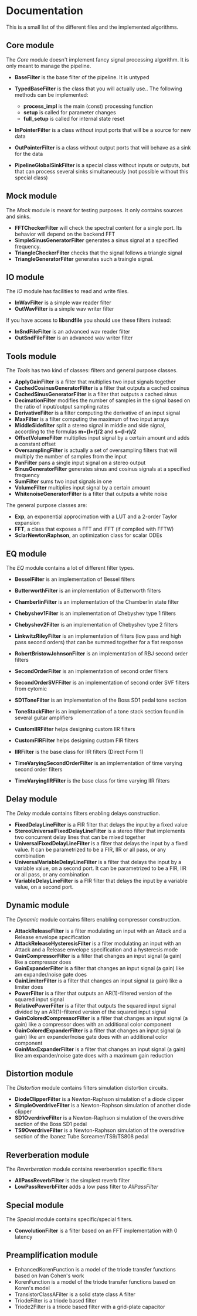 Documentation
=============

This is a small list of the different files and the implemented algorithms.

Core module
-----------

The *Core* module doesn't implement fancy signal processing algorithm. It is only
meant to manage the pipeline.

* **BaseFilter** is the base filter of the pipeline. It is untyped
* **TypedBaseFilter** is the class that you will actually use.. The following methods can be implemented:

  * **process_impl** is the main (const) processing function
  * **setup** is called for parameter changes
  * **full_setup** is called for internal state reset

* **InPointerFilter** is a class without input ports that will be a source for new data
* **OutPointerFilter** is a class without output ports that will behave as a sink for the data
* **PipelineGlobalSinkFilter** is a special class without inputs or outputs, but that can process several sinks simultaneously (not possible without this special class)

Mock module
-----------

The *Mock* module is meant for testing purposes. It only contains sources and
sinks.

* **FFTCheckerFilter** will check the spectral content for a single port. Its behavior will depend on the backend FFT
* **SimpleSinusGeneratorFilter** generates a sinus signal at a specified frequency.
* **TriangleCheckerFilter** checks that the signal follows a triangle signal
* **TriangleGeneratorFilter** generates such a traingle signal.

IO module
---------

The *IO* module has facilities to read and write files.

* **InWavFilter** is a simple wav reader filter
* **OutWavFilter** is a simple wav writer filter

If you have access to **libsndfile** you should use these filters instead:

* **InSndFileFilter** is an advanced wav reader filter
* **OutSndFileFilter** is an advanced wav writer filter

Tools module
------------

The *Tools* has two kind of classes: filters and general purpose classes.

* **ApplyGainFilter** is a filter that multiplies two input signals together
* **CachedCosinusGeneratorFilter** is a filter that outputs a cached cosinus
* **CachedSinusGeneratorFilter** is a filter that outputs a cached sinus
* **DecimationFilter** modifies the number of samples in the signal based on the ratio of input/output sampling rates
* **DerivativeFilter** is a filter computing the derivative of an input signal
* **MaxFilter** is a filter computing the maximum of two input arrays
* **MiddleSidefilter** split a stereo signal in middle and side signal, according to the formulas **m=(l+r)/2** and **s=(l-r)/2**
* **OffsetVolumeFilter** multiplies input signal by a certain amount and adds a constant offset
* **OversamplingFilter** is actually a set of oversampling filters that will multiply the number of samples from the input
* **PanFilter** pans a single input signal on a stereo output
* **SinusGeneratorFilter** generates sinus and cosinus signals at a specified frequency
* **SumFilter** sums two input signals in one
* **VolumeFilter** multiplies input signal by a certain amount
* **WhitenoiseGeneratorFilter** is a filter that outputs a white noise

The general purpose classes are:

* **Exp**, an exponential approcimation with a LUT and a 2-order Taylor expansion
* **FFT**, a class that exposes a FFT and iFFT (if compiled with FFTW)
* **SclarNewtonRaphson**, an optimization class for scalar ODEs

EQ module
---------

The *EQ* module contains a lot of different filter types.

* **BesselFilter** is an implementation of Bessel filters
* **ButterworthFilter** is an implementation of Butterworth filters
* **ChamberlinFilter** is an implementation of the Chamberlin state filter
* **Chebyshev1Filter** is an implementation of Chebyshev type 1 filters
* **Chebyshev2Filter** is an implementation of Chebyshev type 2 filters
* **LinkwitzRileyFilter** is an implementation of filters (low pass and high pass second orders) that can be summed together for a flat response
* **RobertBristowJohnsonFilter** is an implementation of RBJ second order filters
* **SecondOrderFilter** is an implementation of second order filters
* **SecondOrderSVFFilter** is an implementation of second order SVF filters from cytomic

* **SD1ToneFilter** is an implementation of the Boss SD1 pedal tone section
* **ToneStackFilter** is an implementation of a tone stack section found in several guitar amplifiers

* **CustomIIRFilter** helps designing custom IIR filters
* **CustomFIRFilter** helps designing custom FIR filters

* **IIRFilter** is the base class for IIR filters (Direct Form 1)

* **TimeVaryingSecondOrderFilter** is an implementation of time varying second order filters
* **TimeVaryingIIRFilter** is the base class for time varying IIR filters

Delay module
------------

The *Delay* module contains filters enabling delays construction.

* **FixedDelayLineFilter** is a FIR filter that delays the input by a fixed value
* **StereoUniversalFixedDelayLineFilter** is a stereo filter that implements two concurrent delay lines that can be mixed together
* **UniversalFixedDelayLineFilter** is a filter that delays the input by a fixed value. It can be parametrized  to be a FIR, IIR or all pass, or any combination
* **UniversalVariableDelayLineFilter** is a filter that delays the input by a variable value, on a second port. It can be parametrized  to be a FIR, IIR or all pass, or any combination
* **VariableDelayLineFilter** is a FIR filter that delays the input by a variable value, on a second port.

Dynamic module
--------------

The *Dynamic* module contains filters enabling compressor construction.

* **AttackReleaseFilter** is a filter modulating an input with an Attack and a Release envelope specification
* **AttackReleaseHysteresisFilter** is a filter modulating an input with an Attack and a Release envelope specification and a hysteresis mode
* **GainCompressorFilter** is a filter that changes an input signal (a gain) like a compressor does
* **GainExpanderFilter** is a filter that changes an input signal (a gain) like am expander/noise gate does
* **GainLimiterFilter** is a filter that changes an input signal (a gain) like a limiter does
* **PowerFilter** is a filter that outputs an AR(1)-filtered version of the squared input signal
* **RelativePowerFilter** is a filter that outputs the squared input signal divided by an AR(1)-filtered version of the squared input signal
* **GainColoredCompressorFilter** is a filter that changes an input signal (a gain) like a compressor does with an additional color component
* **GainColoredExpanderFilter** is a filter that changes an input signal (a gain) like am expander/noise gate does with an additional color component
* **GainMaxExpanderFilter** is a filter that changes an input signal (a gain) like am expander/noise gate does with a maximum gain reduction

Distortion module
-----------------

The *Distortion* module contains filters simulation distortion circuits.

* **DiodeClipperFilter** is a Newton-Raphson simulation of a diode clipper
* **SimpleOverdriveFilter** is a Newton-Raphson simulation of another diode clipper
* **SD1OverdriveFilter** is a Newton-Raphson simulation of the oversdrive section of the Boss SD1 pedal
* **TS9OverdriveFilter** is a Newton-Raphson simulation of the oversdrive section of the Ibanez Tube Screamer/TS9/TS808 pedal

Reverberation module
--------------------

The *Reverberation* module contains reverberation specific filters

* **AllPassReverbFilter** is the simplest reverb filter
* **LowPassReverbFilter** adds a low pass filter to *AllPassFilter*

Special module
--------------

The *Special* module contains specific/special filters.

* **ConvolutionFilter** is a filter based on an FFT implementation with 0 latency

Preamplification module
-----------------------

* EnhancedKorenFunction is a model of the triode transfer functions based on Ivan Cohen's work
* KorenFunction is a model of the triode transfer functions based on Koren's model
* TransistorClassAFilter is a solid state class A filter
* TriodeFilter is a triode based filter
* Triode2Filter is a triode based filter with a grid-plate capacitor

